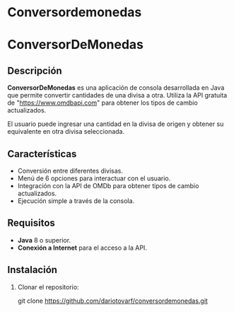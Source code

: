 <h1>Conversordemonedas </h1>

# ConversorDeMonedas

## Descripción
**ConversorDeMonedas** es una aplicación de consola desarrollada en Java que permite convertir cantidades de una divisa a otra. Utiliza la API gratuita de "https://www.omdbapi.com" para obtener los tipos de cambio actualizados.

El usuario puede ingresar una cantidad en la divisa de origen y obtener su equivalente en otra divisa seleccionada.

## Características
- Conversión entre diferentes divisas.
- Menú de 6 opciones para interactuar con el usuario.
- Integración con la API de OMDb para obtener tipos de cambio actualizados.
- Ejecución simple a través de la consola.

## Requisitos
- **Java** 8 o superior.
- **Conexión a Internet** para el acceso a la API.

## Instalación
1. Clonar el repositorio:
   
   git clone https://github.com/dariotovarf/conversordemonedas.git
